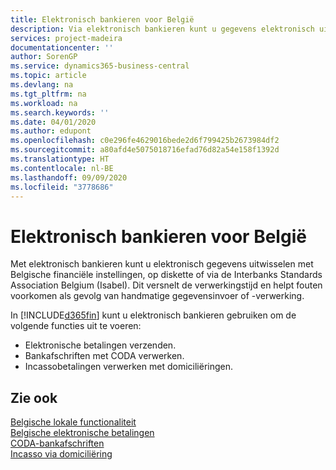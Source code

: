 ```yaml
---
title: Elektronisch bankieren voor België
description: Via elektronisch bankieren kunt u gegevens elektronisch uitwisselen met Belgische financiële instellingen. Gegevens kunnen per schijf of via een modem of Isabel (Interbanks Standards Association Belgium) worden uitgewisseld. Op deze manier profiteert u van een snellere verwerkingstijd en voorkomt u fouten als gevolg van handmatige gegevensinvoer of -verwerking.
services: project-madeira
documentationcenter: ''
author: SorenGP
ms.service: dynamics365-business-central
ms.topic: article
ms.devlang: na
ms.tgt_pltfrm: na
ms.workload: na
ms.search.keywords: ''
ms.date: 04/01/2020
ms.author: edupont
ms.openlocfilehash: c0e296fe4629016bede2d6f799425b2673984df2
ms.sourcegitcommit: a80afd4e5075018716efad76d82a54e158f1392d
ms.translationtype: HT
ms.contentlocale: nl-BE
ms.lasthandoff: 09/09/2020
ms.locfileid: "3778686"
---
```

# <a name="belgian-electronic-banking"></a>Elektronisch bankieren voor België
Met elektronisch bankieren kunt u elektronisch gegevens uitwisselen met Belgische financiële instellingen, op diskette of via de Interbanks Standards Association Belgium (Isabel). Dit versnelt de verwerkingstijd en helpt fouten voorkomen als gevolg van handmatige gegevensinvoer of -verwerking.  

In [!INCLUDE[d365fin](../../includes/d365fin_md.md)] kunt u elektronisch bankieren gebruiken om de volgende functies uit te voeren:  

- Elektronische betalingen verzenden.  
- Bankafschriften met CODA verwerken.  
- Incassobetalingen verwerken met domiciliëringen.  

## <a name="see-also"></a>Zie ook  
[Belgische lokale functionaliteit](belgium-local-functionality.md)  
[Belgische elektronische betalingen](belgian-electronic-payments.md)  
[CODA-bankafschriften](coda-bank-statements.md)  
[Incasso via domiciliëring](direct-debit-using-domiciliation.md)
